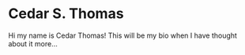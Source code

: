 # Cedar S. Thomas

Hi my name is Cedar Thomas! This will be my bio when I have thought about it more… 
